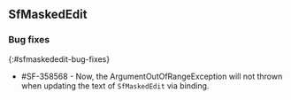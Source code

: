 ## SfMaskedEdit

### Bug fixes
{:#sfmaskededit-bug-fixes}

* \#SF-358568 - Now, the ArgumentOutOfRangeException will not thrown when updating the text of `SfMaskedEdit` via binding.